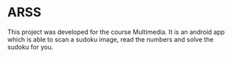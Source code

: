 # ARSS
This project was developed for the course Multimedia.
It is an android app which is able to scan a sudoku image, read the numbers and solve the sudoku for you.
